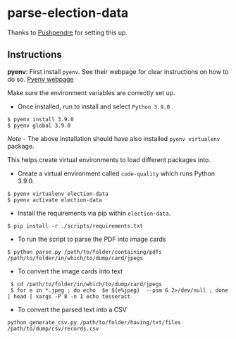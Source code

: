 # parse-election-data

Thanks to [Pushpendre](https://github.com/se4u) for setting this up.

## Instructions
 **pyenv**: First install `pyenv`. See their webpage for clear instructions on how to do so. [Pyenv webpage](https://github.com/pyenv/pyenv/#installation)

 Make sure the environment variables are correctly set up.

 - Once installed, run to install and select `Python 3.9.0`
 ```
 $ pyenv install 3.9.0
 $ pyenv global 3.9.0
 ```

 *Note* - The above installation should have also installed `pyenv virtualenv` package.

 This helps create virtual environments to load different packages into.

 - Create a virtual environment called `code-quality` which runs Python 3.9.0.
 ```
 $ pyenv virtualenv election-data
 $ pyenv activate election-data
 ```

 - Install the requirements via pip within `election-data`.
```
$ pip install -r ./scripts/requirements.txt
```

 - To run the script to parse the PDF into image cards
 ```
 $ python parse.py /path/to/folder/containing/pdfs /path/to/folder/in/which/to/dump/card/jpegs
```

- To convert the image cards into text
```
 $ cd /path/to/folder/in/which/to/dump/card/jpegs
 $ for e in *.jpeg ; do echo  $e ${e%jpeg}  --psm 6 2>/dev/null ; done | head | xargs -P 8 -n 1 echo tesseract
 ```

 - To convert the parsed text into a CSV
 ```
 python generate_csv.py /path/to/folder/having/txt/files /path/to/dump/csv/records.csv
 ```
